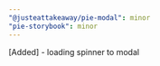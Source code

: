 ```yaml
---
"@justeattakeaway/pie-modal": minor
"pie-storybook": minor
---
```


[Added] - loading spinner to modal

